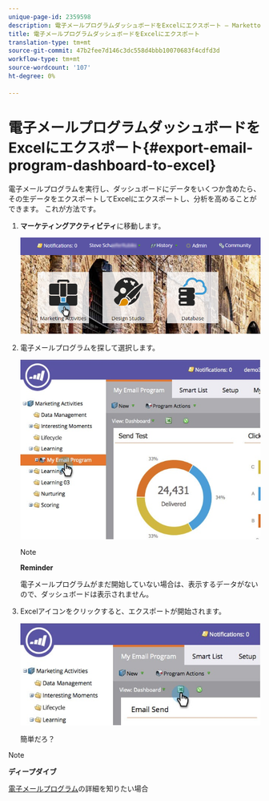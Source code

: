 ```yaml
---
unique-page-id: 2359598
description: 電子メールプログラムダッシュボードをExcelにエクスポート — Marketto Docs — 製品ドキュメント
title: 電子メールプログラムダッシュボードをExcelにエクスポート
translation-type: tm+mt
source-git-commit: 47b2fee7d146c3dc558d4bbb10070683f4cdfd3d
workflow-type: tm+mt
source-wordcount: '107'
ht-degree: 0%

---
```



# 電子メールプログラムダッシュボードをExcelにエクスポート{#export-email-program-dashboard-to-excel}

電子メールプログラムを実行し、ダッシュボードにデータをいくつか含めたら、その生データをエクスポートしてExcelにエクスポートし、分析を高めることができます。 これが方法です。

1. **マーケティングアクティビティ**&#x200B;に移動します。

   ![](assets/login-marketing-activities-1.png)

1. 電子メールプログラムを探して選択します。

   ![](assets/lifecycledashboard.jpg)

   >[!NOTE]
   >
   >**Reminder**
   >
   >
   >電子メールプログラムがまだ開始していない場合は、表示するデータがないので、ダッシュボードは表示されません。

1. Excelアイコンをクリックすると、エクスポートが開始されます。

   ![](assets/lifecycle.jpg)

   簡単だろ？

>[!NOTE]
>
>**ディープダイブ**
>
>[電子メールプログラム](http://docs.marketo.com/display/docs/email+programs)の詳細を知りたい場合

